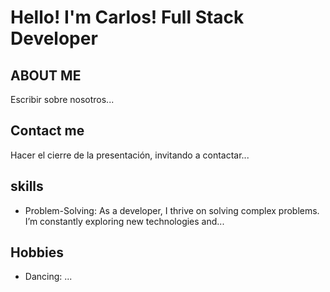 # Hello! I'm Carlos! Full Stack Developer

## ABOUT ME

Escribir sobre nosotros...

## Contact me

Hacer el cierre de la presentación, invitando a contactar...

## skills

- Problem-Solving: As a developer, I thrive on solving complex problems. I’m constantly exploring new technologies and...

## Hobbies

- Dancing: ...
